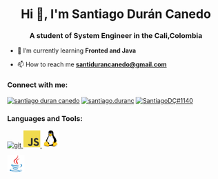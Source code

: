 <h1 align="center">Hi 👋, I'm Santiago Durán Canedo</h1>
<h3 align="center">A student of System Engineer in the Cali,Colombia</h3>

- 🌱 I’m currently learning **Fronted and Java**

- 📫 How to reach me **santidurancanedo@gmail.com**

<h3 align="left">Connect with me:</h3>
<p align="left">
<a href="https://www.linkedin.com/in/santiago-duran-canedo/" target="blank"><img align="center" src="https://raw.githubusercontent.com/rahuldkjain/github-profile-readme-generator/master/src/images/icons/Social/linked-in-alt.svg" alt="santiago duran canedo" height="30" width="40" /></a>
<a href="https://instagram.com/santiago.duranc" target="blank"><img align="center" src="https://raw.githubusercontent.com/rahuldkjain/github-profile-readme-generator/master/src/images/icons/Social/instagram.svg" alt="santiago.duranc" height="30" width="40" /></a>
<a href="https://discord.gg/SantiagoDÇ#1140" target="blank"><img align="center" src="https://raw.githubusercontent.com/rahuldkjain/github-profile-readme-generator/master/src/images/icons/Social/discord.svg" alt="SantiagoDÇ#1140" height="30" width="40" /></a>
</p>

<h3 align="left">Languages and Tools:</h3>
<p align="left"> <a href="https://git-scm.com/" target="_blank" rel="noreferrer"> <img src="https://www.vectorlogo.zone/logos/git-scm/git-scm-icon.svg" alt="git" width="40" height="40"/> </a> <a href="https://developer.mozilla.org/en-US/docs/Web/JavaScript" target="_blank" rel="noreferrer"> <img src="https://raw.githubusercontent.com/devicons/devicon/master/icons/javascript/javascript-original.svg" alt="javascript" width="40" height="40"/> </a> <a href="https://www.linux.org/" target="_blank" rel="noreferrer"> <img src="https://raw.githubusercontent.com/devicons/devicon/master/icons/linux/linux-original.svg" alt="linux" width="40" height="40"/> </a> </p>
<a href="https://www.java.com" target="_blank" rel="noreferrer"> <img src="https://raw.githubusercontent.com/devicons/devicon/master/icons/java/java-original.svg" alt="java" width="40" height="40"/> </a>
